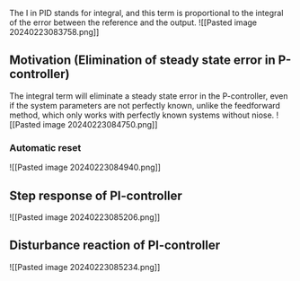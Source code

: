 The I in PID stands for integral, and this term is proportional to the integral of the error between the reference and the output.
![[Pasted image 20240223083758.png]]
## Motivation (Elimination of steady state error in P-controller)
The integral term will eliminate a steady state error in the P-controller, even if the system parameters are not perfectly known, unlike the feedforward method, which only works with perfectly known systems without niose.
![[Pasted image 20240223084750.png]]
### Automatic reset
![[Pasted image 20240223084940.png]]
## Step response of PI-controller
![[Pasted image 20240223085206.png]]
## Disturbance reaction of PI-controller
![[Pasted image 20240223085234.png]]
